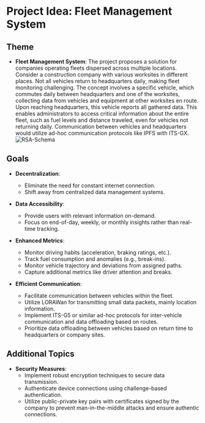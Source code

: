 # Project Idea: Fleet Management System

## Theme
- **Fleet Management System**: The project proposes a solution for companies operating fleets dispersed across multiple locations. Consider a construction company with various worksites in different places. Not all vehicles return to headquarters daily, making fleet monitoring challenging. The concept involves a specific vehicle, which commutes daily between headquarters and one of the worksites, collecting data from vehicles and equipment at other worksites en route. Upon reaching headquarters, this vehicle reports all gathered data. This enables administrators to access critical information about the entire fleet, such as fuel levels and distance traveled, even for vehicles not returning daily. Communication between vehicles and headquarters would utilize ad-hoc communication protocols like IPFS with ITS-GX.
![RSA-Schema](https://github.com/CatarinaBarroqueiro/rsa_proj/assets/95221731/91033f00-d7b4-4480-be54-f52a614d84fd)

## Goals
- **Decentralization**:
  - Eliminate the need for constant internet connection.
  - Shift away from centralized data management systems.

- **Data Accessibility**:
  - Provide users with relevant information on-demand.
  - Focus on end-of-day, weekly, or monthly insights rather than real-time tracking.

- **Enhanced Metrics**:
  - Monitor driving habits (acceleration, braking ratings, etc.).
  - Track fuel consumption and anomalies (e.g., break-ins).
  - Monitor vehicle trajectory and deviations from assigned paths.
  - Capture additional metrics like driver attention and breaks.

- **Efficient Communication**:
  - Facilitate communication between vehicles within the fleet.
  - Utilize LORAWan for transmitting small data packets, mainly location information.
  - Implement ITS-G5 or similar ad-hoc protocols for inter-vehicle communication and data offloading based on routes.
  - Prioritize data offloading between vehicles based on return time to headquarters or company sites.

## Additional Topics
- **Security Measures**:
  - Implement robust encryption techniques to secure data transmission.
  - Authenticate device connections using challenge-based authentication.
  - Utilize public-private key pairs with certificates signed by the company to prevent man-in-the-middle attacks and ensure authentic connections.
